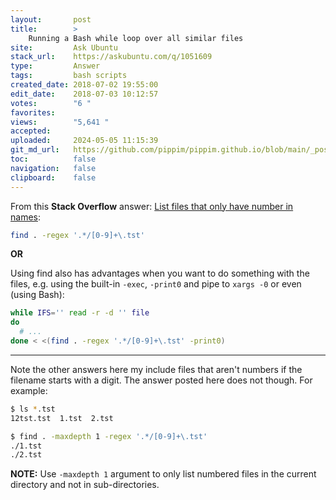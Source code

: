 ```yaml
---
layout:       post
title:        >
    Running a Bash while loop over all similar files
site:         Ask Ubuntu
stack_url:    https://askubuntu.com/q/1051609
type:         Answer
tags:         bash scripts
created_date: 2018-07-02 19:55:00
edit_date:    2018-07-03 10:12:57
votes:        "6 "
favorites:    
views:        "5,641 "
accepted:     
uploaded:     2024-05-05 11:15:39
git_md_url:   https://github.com/pippim/pippim.github.io/blob/main/_posts/2018/2018-07-02-Running-a-Bash-while-loop-over-all-similar-files.md
toc:          false
navigation:   false
clipboard:    false
---
```


From this **Stack Overflow** answer: [List files that only have number in names][1]:



``` bash
find . -regex '.*/[0-9]+\.tst'
```

**OR**

Using find also has advantages when you want to do something with the files, e.g. using the built-in `-exec`, `-print0` and pipe to `xargs -0` or even (using Bash):

``` bash
while IFS='' read -r -d '' file
do
  # ...
done < <(find . -regex '.*/[0-9]+\.tst' -print0)
```


----------

Note the other answers here my include files that aren't numbers if the filename starts with a digit. The answer posted here does not though. For example:

``` bash
$ ls *.tst
12tst.tst  1.tst  2.tst

$ find . -maxdepth 1 -regex '.*/[0-9]+\.tst'
./1.tst
./2.tst
```

**NOTE:** Use `-maxdepth 1` argument to only list numbered files in the current directory and not in sub-directories.

  [1]: https://stackoverflow.com/questions/30527166/list-files-that-only-have-number-in-names

